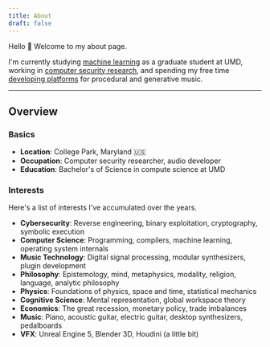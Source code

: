 ```yaml
---
title: About
draft: false
---
```


Hello 👋 Welcome to my about page.

I'm currently studying [machine learning](https://cmns.umd.edu/graduate/science-academy/machine-learning) as a graduate student at UMD, working in [computer security research](https://www.defense.gov/), and spending my free time [developing platforms](https://github.com/procedural-audio) for procedural and generative music. 

<!--### Todo

Add pictures of me doing things relevant to each category or description?
-->

---

## Overview

### Basics

- **Location**: College Park, Maryland 🇺🇸
- **Occupation**: Computer security researcher, audio developer
- **Education**: Bachelor's of Science in compute science at UMD


### Interests

Here's a list of interests I've accumulated over the years.

- **Cybersecurity**: Reverse engineering, binary exploitation, cryptography, symbolic execution
- **Computer Science**: Programming, compilers, machine learning, operating system internals
- **Music Technology**: Digital signal processing, modular synthesizers, plugin development
- **Philosophy**: Epistemology, mind, metaphysics, modality, religion, language, analytic philosophy
- **Physics**: Foundations of physics, space and time, statistical mechanics
- **Cognitive Science**: Mental representation, global workspace theory
- **Economics**: The great recession, monetary policy, trade imbalances
- **Music**: Piano, acoustic guitar, electric guitar, desktop synthesizers, pedalboards
- **VFX**: Unreal Engine 5, Blender 3D, Houdini (a little bit)

<!--## Interviews

Coming soon

## Favorite

### Books

[Favorite books](/favorite-books)

### Videos

[Favorite videos](/favorite-videos)

### Papers

[Favorite papers](/favorite-papers)

### Music

[Favorite music](/favorite-music)

-->
